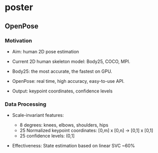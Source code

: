 # poster

## OpenPose

### Motivation

- Aim: human 2D pose estimation

- Current 2D human skeleton model: Body25, COCO, MPI.
- Body25: the most accurate, the fastest on GPU.
- OpenPose: real time, high accuracy, easy-to-use API.
- Output: keypoint coordinates, confidence levels

### Data Processing

- Scale-invariant features:
  - 8 degrees: knees, elbows, shoulders, hips
  - 25 Normalized keypoint coordinates: [0,m] x [0,n] -> [0,1] x [0,1]
  - 25 confidence levels: (0,1]

- Effectiveness: State estimation based on linear SVC ~60%